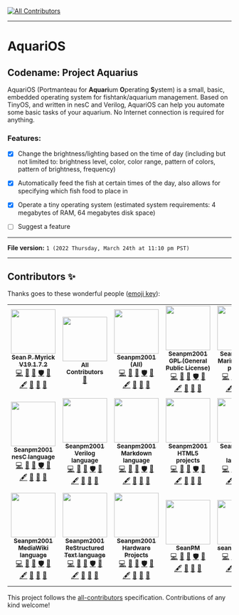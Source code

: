 
<!-- ALL-CONTRIBUTORS-BADGE:START - Do not remove or modify this section -->
[![All Contributors](https://img.shields.io/badge/all_contributors-21-orange.svg?style=flat-square)](#contributors-)
<!-- ALL-CONTRIBUTORS-BADGE:END -->
***

# AquariOS

## Codename: Project Aquarius

AquariOS (Portmanteau for **Aquari**um **O**perating **S**ystem) is a small, basic, embedded operating system for fishtank/aquarium management. Based on TinyOS, and written in nesC and Verilog, AquariOS can help you automate some basic tasks of your aquarium. No Internet connection is required for anything.

### Features:

- [x] Change the brightness/lighting based on the time of day (including but not limited to: brightness level, color, color range, pattern of colors, pattern of brightness, frequency)

- [x] Automatically feed the fish at certain times of the day, also allows for specifying which fish food to place in

- [x] Operate a tiny operating system (estimated system requirements: 4 megabytes of RAM, 64 megabytes disk space)

- [ ] Suggest a feature

***

**File version:** `1 (2022 Thursday, March 24th at 11:10 pm PST)`

***

## Contributors ✨

Thanks goes to these wonderful people ([emoji key](https://allcontributors.org/docs/en/emoji-key)):

<!-- ALL-CONTRIBUTORS-LIST:START - Do not remove or modify this section -->
<!-- prettier-ignore-start -->
<!-- markdownlint-disable -->
<table>
  <tr>
    <td align="center"><a href="https://gist.github.com/seanpm2001/7e40a0e13c066a57577d8200b1afc6a3"><img src="https://avatars.githubusercontent.com/u/65933340?v=4?s=100" width="100px;" alt=""/><br /><sub><b>Sean P. Myrick V19.1.7.2</b></sub></a><br /><a href="https://github.com/seanpm2001/AquariOS/commits?author=seanpm2001" title="Code">💻</a> <a href="https://github.com/seanpm2001/AquariOS/commits?author=seanpm2001" title="Documentation">📖</a> <a href="#projectManagement-seanpm2001" title="Project Management">📆</a> <a href="#security-seanpm2001" title="Security">🛡️</a> <a href="#data-seanpm2001" title="Data">🔣</a> <a href="#content-seanpm2001" title="Content">🖋</a> <a href="#design-seanpm2001" title="Design">🎨</a> <a href="#maintenance-seanpm2001" title="Maintenance">🚧</a> <a href="#ideas-seanpm2001" title="Ideas, Planning, & Feedback">🤔</a></td>
    <td align="center"><a href="https://allcontributors.org"><img src="https://avatars.githubusercontent.com/u/46410174?v=4?s=100" width="100px;" alt=""/><br /><sub><b>All Contributors</b></sub></a><br /><a href="https://github.com/seanpm2001/AquariOS/commits?author=all-contributors" title="Documentation">📖</a></td>
    <td align="center"><a href="https://github.com/seanpm2001/"><img src="https://avatars.githubusercontent.com/u/71843643?v=4?s=100" width="100px;" alt=""/><br /><sub><b>Seanpm2001 (All)</b></sub></a><br /><a href="https://github.com/seanpm2001/AquariOS/commits?author=seanpm2001-all" title="Code">💻</a> <a href="https://github.com/seanpm2001/AquariOS/commits?author=seanpm2001-all" title="Documentation">📖</a> <a href="#projectManagement-seanpm2001-all" title="Project Management">📆</a> <a href="#security-seanpm2001-all" title="Security">🛡️</a> <a href="#data-seanpm2001-all" title="Data">🔣</a> <a href="#content-seanpm2001-all" title="Content">🖋</a> <a href="#design-seanpm2001-all" title="Design">🎨</a> <a href="#maintenance-seanpm2001-all" title="Maintenance">🚧</a> <a href="#ideas-seanpm2001-all" title="Ideas, Planning, & Feedback">🤔</a></td>
    <td align="center"><a href="https://github.com/Seanpm2001-GPL"><img src="https://avatars.githubusercontent.com/u/86742875?v=4?s=100" width="100px;" alt=""/><br /><sub><b>Seanpm2001 GPL (General Public License)</b></sub></a><br /><a href="https://github.com/seanpm2001/AquariOS/commits?author=seanpm2001-GPL" title="Code">💻</a> <a href="https://github.com/seanpm2001/AquariOS/commits?author=seanpm2001-GPL" title="Documentation">📖</a> <a href="#projectManagement-seanpm2001-GPL" title="Project Management">📆</a> <a href="#security-seanpm2001-GPL" title="Security">🛡️</a> <a href="#data-seanpm2001-GPL" title="Data">🔣</a> <a href="#content-seanpm2001-GPL" title="Content">🖋</a> <a href="#design-seanpm2001-GPL" title="Design">🎨</a> <a href="#maintenance-seanpm2001-GPL" title="Maintenance">🚧</a> <a href="#ideas-seanpm2001-GPL" title="Ideas, Planning, & Feedback">🤔</a></td>
    <td align="center"><a href="https://github.com/seanpm2001/SeansLifeArchive_Extras_MarineBiology"><img src="https://avatars.githubusercontent.com/u/84938566?v=4?s=100" width="100px;" alt=""/><br /><sub><b>Seanpm2001 Marine Biology projects</b></sub></a><br /><a href="https://github.com/seanpm2001/AquariOS/commits?author=seanpm2001-marinebiology" title="Code">💻</a> <a href="https://github.com/seanpm2001/AquariOS/commits?author=seanpm2001-marinebiology" title="Documentation">📖</a> <a href="#projectManagement-seanpm2001-marinebiology" title="Project Management">📆</a> <a href="#security-seanpm2001-marinebiology" title="Security">🛡️</a> <a href="#data-seanpm2001-marinebiology" title="Data">🔣</a> <a href="#content-seanpm2001-marinebiology" title="Content">🖋</a> <a href="#design-seanpm2001-marinebiology" title="Design">🎨</a> <a href="#maintenance-seanpm2001-marinebiology" title="Maintenance">🚧</a> <a href="#ideas-seanpm2001-marinebiology" title="Ideas, Planning, & Feedback">🤔</a></td>
    <td align="center"><a href="https://github.com/QMeadows-development"><img src="https://avatars.githubusercontent.com/u/84294313?v=4?s=100" width="100px;" alt=""/><br /><sub><b>Seanpm2001 Operating Systems</b></sub></a><br /><a href="https://github.com/seanpm2001/AquariOS/commits?author=seanpm2001-operating-systems" title="Code">💻</a> <a href="https://github.com/seanpm2001/AquariOS/commits?author=seanpm2001-operating-systems" title="Documentation">📖</a> <a href="#projectManagement-seanpm2001-operating-systems" title="Project Management">📆</a> <a href="#security-seanpm2001-operating-systems" title="Security">🛡️</a> <a href="#data-seanpm2001-operating-systems" title="Data">🔣</a> <a href="#content-seanpm2001-operating-systems" title="Content">🖋</a> <a href="#design-seanpm2001-operating-systems" title="Design">🎨</a> <a href="#maintenance-seanpm2001-operating-systems" title="Maintenance">🚧</a> <a href="#ideas-seanpm2001-operating-systems" title="Ideas, Planning, & Feedback">🤔</a></td>
    <td align="center"><a href="https://github.com/seanpm2001/"><img src="https://avatars.githubusercontent.com/u/71908312?v=4?s=100" width="100px;" alt=""/><br /><sub><b>SeanWallaWalla Operating Systems</b></sub></a><br /><a href="https://github.com/seanpm2001/AquariOS/commits?author=seanwallawalla-operating-systems" title="Code">💻</a> <a href="https://github.com/seanpm2001/AquariOS/commits?author=seanwallawalla-operating-systems" title="Documentation">📖</a> <a href="#projectManagement-seanwallawalla-operating-systems" title="Project Management">📆</a> <a href="#security-seanwallawalla-operating-systems" title="Security">🛡️</a> <a href="#data-seanwallawalla-operating-systems" title="Data">🔣</a> <a href="#content-seanwallawalla-operating-systems" title="Content">🖋</a> <a href="#design-seanwallawalla-operating-systems" title="Design">🎨</a> <a href="#maintenance-seanwallawalla-operating-systems" title="Maintenance">🚧</a> <a href="#ideas-seanwallawalla-operating-systems" title="Ideas, Planning, & Feedback">🤔</a></td>
  </tr>
  <tr>
    <td align="center"><a href="https://github.com/Seanpm2001-nesC-lang"><img src="https://avatars.githubusercontent.com/u/101905398?v=4?s=100" width="100px;" alt=""/><br /><sub><b>Seanpm2001 nesC language</b></sub></a><br /><a href="https://github.com/seanpm2001/AquariOS/commits?author=seanpm2001-nesc-lang" title="Code">💻</a> <a href="https://github.com/seanpm2001/AquariOS/commits?author=seanpm2001-nesc-lang" title="Documentation">📖</a> <a href="#projectManagement-seanpm2001-nesc-lang" title="Project Management">📆</a> <a href="#security-seanpm2001-nesc-lang" title="Security">🛡️</a> <a href="#data-seanpm2001-nesc-lang" title="Data">🔣</a> <a href="#content-seanpm2001-nesc-lang" title="Content">🖋</a> <a href="#design-seanpm2001-nesc-lang" title="Design">🎨</a> <a href="#maintenance-seanpm2001-nesc-lang" title="Maintenance">🚧</a> <a href="#ideas-seanpm2001-nesc-lang" title="Ideas, Planning, & Feedback">🤔</a></td>
    <td align="center"><a href="https://github.com/seanpm2001/SNU_2D_ProgrammingTools_IDE_Verilog"><img src="https://avatars.githubusercontent.com/u/85038871?v=4?s=100" width="100px;" alt=""/><br /><sub><b>Seanpm2001 Verilog language</b></sub></a><br /><a href="https://github.com/seanpm2001/AquariOS/commits?author=seanpm2001-verilog-lang" title="Code">💻</a> <a href="https://github.com/seanpm2001/AquariOS/commits?author=seanpm2001-verilog-lang" title="Documentation">📖</a> <a href="#projectManagement-seanpm2001-verilog-lang" title="Project Management">📆</a> <a href="#security-seanpm2001-verilog-lang" title="Security">🛡️</a> <a href="#data-seanpm2001-verilog-lang" title="Data">🔣</a> <a href="#content-seanpm2001-verilog-lang" title="Content">🖋</a> <a href="#design-seanpm2001-verilog-lang" title="Design">🎨</a> <a href="#maintenance-seanpm2001-verilog-lang" title="Maintenance">🚧</a> <a href="#ideas-seanpm2001-verilog-lang" title="Ideas, Planning, & Feedback">🤔</a></td>
    <td align="center"><a href="https://github.com/seanpm2001/SNU_2D_ProgrammingTools_IDE_Markdown"><img src="https://avatars.githubusercontent.com/u/85258049?v=4?s=100" width="100px;" alt=""/><br /><sub><b>Seanpm2001 Markdown language</b></sub></a><br /><a href="https://github.com/seanpm2001/AquariOS/commits?author=seanpm2001-markdown-lang" title="Code">💻</a> <a href="https://github.com/seanpm2001/AquariOS/commits?author=seanpm2001-markdown-lang" title="Documentation">📖</a> <a href="#projectManagement-seanpm2001-markdown-lang" title="Project Management">📆</a> <a href="#security-seanpm2001-markdown-lang" title="Security">🛡️</a> <a href="#data-seanpm2001-markdown-lang" title="Data">🔣</a> <a href="#content-seanpm2001-markdown-lang" title="Content">🖋</a> <a href="#design-seanpm2001-markdown-lang" title="Design">🎨</a> <a href="#maintenance-seanpm2001-markdown-lang" title="Maintenance">🚧</a> <a href="#ideas-seanpm2001-markdown-lang" title="Ideas, Planning, & Feedback">🤔</a></td>
    <td align="center"><a href="https://en.wikipedia.org/wiki/HTML5"><img src="https://avatars.githubusercontent.com/u/83990679?v=4?s=100" width="100px;" alt=""/><br /><sub><b>Seanpm2001 HTML5 projects</b></sub></a><br /><a href="https://github.com/seanpm2001/AquariOS/commits?author=seanpm2001-html5-lang" title="Code">💻</a> <a href="https://github.com/seanpm2001/AquariOS/commits?author=seanpm2001-html5-lang" title="Documentation">📖</a> <a href="#projectManagement-seanpm2001-html5-lang" title="Project Management">📆</a> <a href="#security-seanpm2001-html5-lang" title="Security">🛡️</a> <a href="#data-seanpm2001-html5-lang" title="Data">🔣</a> <a href="#content-seanpm2001-html5-lang" title="Content">🖋</a> <a href="#design-seanpm2001-html5-lang" title="Design">🎨</a> <a href="#maintenance-seanpm2001-html5-lang" title="Maintenance">🚧</a> <a href="#ideas-seanpm2001-html5-lang" title="Ideas, Planning, & Feedback">🤔</a></td>
    <td align="center"><a href="https://github.com/Seanpm2001-JSON-lang"><img src="https://avatars.githubusercontent.com/u/93161824?v=4?s=100" width="100px;" alt=""/><br /><sub><b>Seanpm2001 JSON language</b></sub></a><br /><a href="https://github.com/seanpm2001/AquariOS/commits?author=seanpm2001-json-lang" title="Code">💻</a> <a href="https://github.com/seanpm2001/AquariOS/commits?author=seanpm2001-json-lang" title="Documentation">📖</a> <a href="#projectManagement-seanpm2001-json-lang" title="Project Management">📆</a> <a href="#security-seanpm2001-json-lang" title="Security">🛡️</a> <a href="#data-seanpm2001-json-lang" title="Data">🔣</a> <a href="#content-seanpm2001-json-lang" title="Content">🖋</a> <a href="#design-seanpm2001-json-lang" title="Design">🎨</a> <a href="#maintenance-seanpm2001-json-lang" title="Maintenance">🚧</a> <a href="#ideas-seanpm2001-json-lang" title="Ideas, Planning, & Feedback">🤔</a></td>
    <td align="center"><a href="https://upload.wikimedia.org/wikipedia/commons/a/ac/Kbibtex-icon.png"><img src="https://avatars.githubusercontent.com/u/85581998?v=4?s=100" width="100px;" alt=""/><br /><sub><b>Seanpm2001 BiBTex language</b></sub></a><br /><a href="https://github.com/seanpm2001/AquariOS/commits?author=seanpm2001-bibtex-lang" title="Code">💻</a> <a href="https://github.com/seanpm2001/AquariOS/commits?author=seanpm2001-bibtex-lang" title="Documentation">📖</a> <a href="#projectManagement-seanpm2001-bibtex-lang" title="Project Management">📆</a> <a href="#security-seanpm2001-bibtex-lang" title="Security">🛡️</a> <a href="#data-seanpm2001-bibtex-lang" title="Data">🔣</a> <a href="#content-seanpm2001-bibtex-lang" title="Content">🖋</a> <a href="#design-seanpm2001-bibtex-lang" title="Design">🎨</a> <a href="#maintenance-seanpm2001-bibtex-lang" title="Maintenance">🚧</a> <a href="#ideas-seanpm2001-bibtex-lang" title="Ideas, Planning, & Feedback">🤔</a></td>
    <td align="center"><a href="https://github.com/seanpm2001/Makefile_Testing"><img src="https://avatars.githubusercontent.com/u/85372130?v=4?s=100" width="100px;" alt=""/><br /><sub><b>Seanpm2001 Makefile language</b></sub></a><br /><a href="https://github.com/seanpm2001/AquariOS/commits?author=seanpm2001-makefile-lang" title="Code">💻</a> <a href="https://github.com/seanpm2001/AquariOS/commits?author=seanpm2001-makefile-lang" title="Documentation">📖</a> <a href="#projectManagement-seanpm2001-makefile-lang" title="Project Management">📆</a> <a href="#security-seanpm2001-makefile-lang" title="Security">🛡️</a> <a href="#data-seanpm2001-makefile-lang" title="Data">🔣</a> <a href="#content-seanpm2001-makefile-lang" title="Content">🖋</a> <a href="#design-seanpm2001-makefile-lang" title="Design">🎨</a> <a href="#maintenance-seanpm2001-makefile-lang" title="Maintenance">🚧</a> <a href="#ideas-seanpm2001-makefile-lang" title="Ideas, Planning, & Feedback">🤔</a></td>
  </tr>
  <tr>
    <td align="center"><a href="https://github.com/seanpm2001/SNU_2D_ProgrammingTools_IDE_MediaWiki"><img src="https://avatars.githubusercontent.com/u/85258331?v=4?s=100" width="100px;" alt=""/><br /><sub><b>Seanpm2001 MediaWiki language</b></sub></a><br /><a href="https://github.com/seanpm2001/AquariOS/commits?author=seanpm2001-mediawiki-lang" title="Code">💻</a> <a href="https://github.com/seanpm2001/AquariOS/commits?author=seanpm2001-mediawiki-lang" title="Documentation">📖</a> <a href="#projectManagement-seanpm2001-mediawiki-lang" title="Project Management">📆</a> <a href="#security-seanpm2001-mediawiki-lang" title="Security">🛡️</a> <a href="#data-seanpm2001-mediawiki-lang" title="Data">🔣</a> <a href="#content-seanpm2001-mediawiki-lang" title="Content">🖋</a> <a href="#design-seanpm2001-mediawiki-lang" title="Design">🎨</a> <a href="#maintenance-seanpm2001-mediawiki-lang" title="Maintenance">🚧</a> <a href="#ideas-seanpm2001-mediawiki-lang" title="Ideas, Planning, & Feedback">🤔</a></td>
    <td align="center"><a href="https://github.com/seanpm2001/SNU_2D_ProgrammingTools_IDE_ReStructuredText"><img src="https://avatars.githubusercontent.com/u/85259636?v=4?s=100" width="100px;" alt=""/><br /><sub><b>Seanpm2001 ReStructured Text language</b></sub></a><br /><a href="https://github.com/seanpm2001/AquariOS/commits?author=seanpm2001-restructuredtext-lang" title="Code">💻</a> <a href="https://github.com/seanpm2001/AquariOS/commits?author=seanpm2001-restructuredtext-lang" title="Documentation">📖</a> <a href="#projectManagement-seanpm2001-restructuredtext-lang" title="Project Management">📆</a> <a href="#security-seanpm2001-restructuredtext-lang" title="Security">🛡️</a> <a href="#data-seanpm2001-restructuredtext-lang" title="Data">🔣</a> <a href="#content-seanpm2001-restructuredtext-lang" title="Content">🖋</a> <a href="#design-seanpm2001-restructuredtext-lang" title="Design">🎨</a> <a href="#maintenance-seanpm2001-restructuredtext-lang" title="Maintenance">🚧</a> <a href="#ideas-seanpm2001-restructuredtext-lang" title="Ideas, Planning, & Feedback">🤔</a></td>
    <td align="center"><a href="https://github.com/seanpm2001/Self-replicating-machine-research"><img src="https://avatars.githubusercontent.com/u/82983084?v=4?s=100" width="100px;" alt=""/><br /><sub><b>Seanpm2001 Hardware Projects</b></sub></a><br /><a href="https://github.com/seanpm2001/AquariOS/commits?author=seanpm2001-hardware" title="Code">💻</a> <a href="https://github.com/seanpm2001/AquariOS/commits?author=seanpm2001-hardware" title="Documentation">📖</a> <a href="#projectManagement-seanpm2001-hardware" title="Project Management">📆</a> <a href="#security-seanpm2001-hardware" title="Security">🛡️</a> <a href="#data-seanpm2001-hardware" title="Data">🔣</a> <a href="#content-seanpm2001-hardware" title="Content">🖋</a> <a href="#design-seanpm2001-hardware" title="Design">🎨</a> <a href="#maintenance-seanpm2001-hardware" title="Maintenance">🚧</a> <a href="#ideas-seanpm2001-hardware" title="Ideas, Planning, & Feedback">🤔</a></td>
    <td align="center"><a href="https://github.com/seanpm2001/"><img src="https://avatars.githubusercontent.com/u/71793933?v=4?s=100" width="100px;" alt=""/><br /><sub><b>SeanPM</b></sub></a><br /><a href="https://github.com/seanpm2001/AquariOS/commits?author=seanpm2001-software" title="Code">💻</a> <a href="https://github.com/seanpm2001/AquariOS/commits?author=seanpm2001-software" title="Documentation">📖</a> <a href="#projectManagement-seanpm2001-software" title="Project Management">📆</a> <a href="#security-seanpm2001-software" title="Security">🛡️</a> <a href="#data-seanpm2001-software" title="Data">🔣</a> <a href="#content-seanpm2001-software" title="Content">🖋</a> <a href="#design-seanpm2001-software" title="Design">🎨</a> <a href="#maintenance-seanpm2001-software" title="Maintenance">🚧</a> <a href="#ideas-seanpm2001-software" title="Ideas, Planning, & Feedback">🤔</a></td>
    <td align="center"><a href="https://github.com/seanpm2001/"><img src="https://avatars.githubusercontent.com/u/71748083?v=4?s=100" width="100px;" alt=""/><br /><sub><b>seanwallawalla</b></sub></a><br /><a href="https://github.com/seanpm2001/AquariOS/commits?author=seanwallawalla-software" title="Code">💻</a> <a href="https://github.com/seanpm2001/AquariOS/commits?author=seanwallawalla-software" title="Documentation">📖</a> <a href="#projectManagement-seanwallawalla-software" title="Project Management">📆</a> <a href="#security-seanwallawalla-software" title="Security">🛡️</a> <a href="#data-seanwallawalla-software" title="Data">🔣</a> <a href="#content-seanwallawalla-software" title="Content">🖋</a> <a href="#design-seanwallawalla-software" title="Design">🎨</a> <a href="#maintenance-seanwallawalla-software" title="Maintenance">🚧</a> <a href="#ideas-seanwallawalla-software" title="Ideas, Planning, & Feedback">🤔</a></td>
    <td align="center"><a href="https://github.com/Project-Aquarius"><img src="https://avatars.githubusercontent.com/u/103785139?v=4?s=100" width="100px;" alt=""/><br /><sub><b>Project Aquarius</b></sub></a><br /><a href="https://github.com/seanpm2001/AquariOS/commits?author=project-aquarius" title="Code">💻</a> <a href="https://github.com/seanpm2001/AquariOS/commits?author=project-aquarius" title="Documentation">📖</a> <a href="#projectManagement-project-aquarius" title="Project Management">📆</a> <a href="#security-project-aquarius" title="Security">🛡️</a> <a href="#data-project-aquarius" title="Data">🔣</a> <a href="#content-project-aquarius" title="Content">🖋</a> <a href="#design-project-aquarius" title="Design">🎨</a> <a href="#maintenance-project-aquarius" title="Maintenance">🚧</a> <a href="#ideas-project-aquarius" title="Ideas, Planning, & Feedback">🤔</a></td>
    <td align="center"><a href="https://github.com/AquariOS-dev/"><img src="https://avatars.githubusercontent.com/u/103785622?v=4?s=100" width="100px;" alt=""/><br /><sub><b>AquariOS (Aquarium Operating System)</b></sub></a><br /><a href="https://github.com/seanpm2001/AquariOS/commits?author=aquariOS-dev" title="Code">💻</a> <a href="https://github.com/seanpm2001/AquariOS/commits?author=aquariOS-dev" title="Documentation">📖</a> <a href="#projectManagement-aquariOS-dev" title="Project Management">📆</a> <a href="#security-aquariOS-dev" title="Security">🛡️</a> <a href="#data-aquariOS-dev" title="Data">🔣</a> <a href="#content-aquariOS-dev" title="Content">🖋</a> <a href="#design-aquariOS-dev" title="Design">🎨</a> <a href="#maintenance-aquariOS-dev" title="Maintenance">🚧</a> <a href="#ideas-aquariOS-dev" title="Ideas, Planning, & Feedback">🤔</a></td>
  </tr>
</table>

<!-- markdownlint-restore -->
<!-- prettier-ignore-end -->

<!-- ALL-CONTRIBUTORS-LIST:END -->

This project follows the [all-contributors](https://github.com/all-contributors/all-contributors) specification. Contributions of any kind welcome!